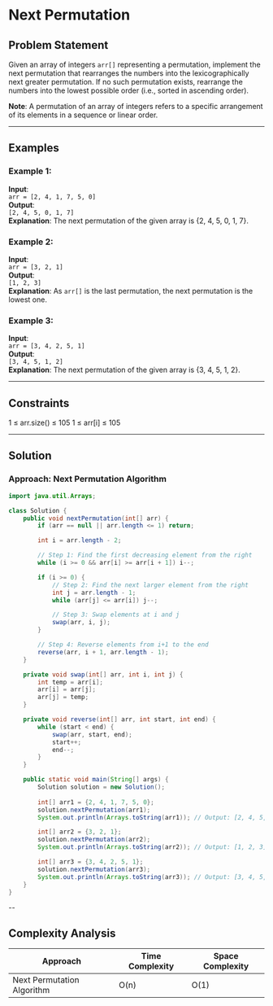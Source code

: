# Next Permutation

## Problem Statement

Given an array of integers `arr[]` representing a permutation, implement the next permutation that rearranges the numbers into the lexicographically next greater permutation. If no such permutation exists, rearrange the numbers into the lowest possible order (i.e., sorted in ascending order).

**Note**: A permutation of an array of integers refers to a specific arrangement of its elements in a sequence or linear order.

---

## Examples

### Example 1:
**Input**:  
`arr = [2, 4, 1, 7, 5, 0]`  
**Output**:  
`[2, 4, 5, 0, 1, 7]`  
**Explanation**: The next permutation of the given array is {2, 4, 5, 0, 1, 7}.

### Example 2:
**Input**:  
`arr = [3, 2, 1]`  
**Output**:  
`[1, 2, 3]`  
**Explanation**: As `arr[]` is the last permutation, the next permutation is the lowest one.

### Example 3:
**Input**:  
`arr = [3, 4, 2, 5, 1]`  
**Output**:  
`[3, 4, 5, 1, 2]`  
**Explanation**: The next permutation of the given array is {3, 4, 5, 1, 2}.

---

## Constraints

1 ≤ arr.size() ≤ 105
1 ≤ arr[i] ≤ 105

---

## Solution

### Approach: Next Permutation Algorithm

```java
import java.util.Arrays;

class Solution {
    public void nextPermutation(int[] arr) {
        if (arr == null || arr.length <= 1) return;

        int i = arr.length - 2;

        // Step 1: Find the first decreasing element from the right
        while (i >= 0 && arr[i] >= arr[i + 1]) i--;

        if (i >= 0) {
            // Step 2: Find the next larger element from the right
            int j = arr.length - 1;
            while (arr[j] <= arr[i]) j--;

            // Step 3: Swap elements at i and j
            swap(arr, i, j);
        }

        // Step 4: Reverse elements from i+1 to the end
        reverse(arr, i + 1, arr.length - 1);
    }

    private void swap(int[] arr, int i, int j) {
        int temp = arr[i];
        arr[i] = arr[j];
        arr[j] = temp;
    }

    private void reverse(int[] arr, int start, int end) {
        while (start < end) {
            swap(arr, start, end);
            start++;
            end--;
        }
    }

    public static void main(String[] args) {
        Solution solution = new Solution();
        
        int[] arr1 = {2, 4, 1, 7, 5, 0};
        solution.nextPermutation(arr1);
        System.out.println(Arrays.toString(arr1)); // Output: [2, 4, 5, 0, 1, 7]

        int[] arr2 = {3, 2, 1};
        solution.nextPermutation(arr2);
        System.out.println(Arrays.toString(arr2)); // Output: [1, 2, 3]

        int[] arr3 = {3, 4, 2, 5, 1};
        solution.nextPermutation(arr3);
        System.out.println(Arrays.toString(arr3)); // Output: [3, 4, 5, 1, 2]
    }
}
```
--
## Complexity Analysis

| **Approach**               | **Time Complexity** | **Space Complexity** |
|----------------------------|----------------------|-----------------------|
| Next Permutation Algorithm | O(n)                | O(1)                  |
